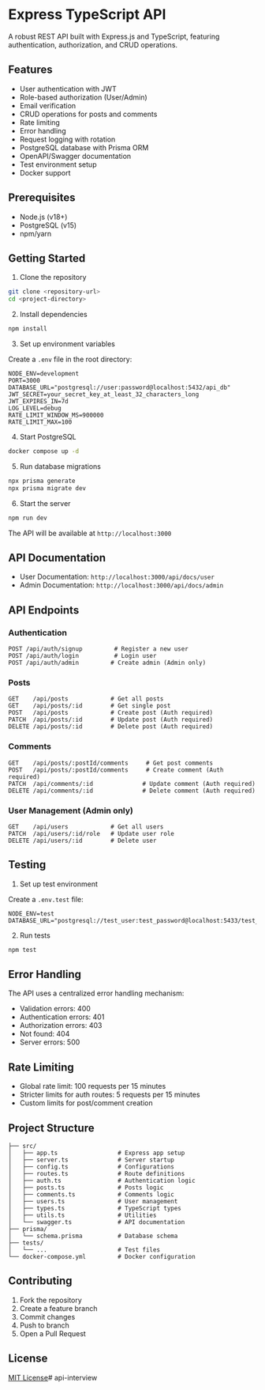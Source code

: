 # Express TypeScript API

A robust REST API built with Express.js and TypeScript, featuring authentication, authorization, and CRUD operations.

## Features

- User authentication with JWT
- Role-based authorization (User/Admin) 
- Email verification
- CRUD operations for posts and comments
- Rate limiting
- Error handling
- Request logging with rotation
- PostgreSQL database with Prisma ORM
- OpenAPI/Swagger documentation
- Test environment setup
- Docker support

## Prerequisites

- Node.js (v18+)
- PostgreSQL (v15)
- npm/yarn

## Getting Started

1. Clone the repository
```bash
git clone <repository-url>
cd <project-directory>
```

2. Install dependencies
```bash
npm install
```

3. Set up environment variables

Create a `.env` file in the root directory:
```env
NODE_ENV=development
PORT=3000
DATABASE_URL="postgresql://user:password@localhost:5432/api_db"
JWT_SECRET=your_secret_key_at_least_32_characters_long
JWT_EXPIRES_IN=7d
LOG_LEVEL=debug
RATE_LIMIT_WINDOW_MS=900000
RATE_LIMIT_MAX=100
```

4. Start PostgreSQL
```bash
docker compose up -d
```

5. Run database migrations
```bash
npx prisma generate
npx prisma migrate dev
```

6. Start the server
```bash
npm run dev
```

The API will be available at `http://localhost:3000`

## API Documentation

- User Documentation: `http://localhost:3000/api/docs/user`
- Admin Documentation: `http://localhost:3000/api/docs/admin`

## API Endpoints

### Authentication
```
POST /api/auth/signup         # Register a new user
POST /api/auth/login          # Login user
POST /api/auth/admin         # Create admin (Admin only)
```

### Posts
```
GET    /api/posts            # Get all posts
GET    /api/posts/:id        # Get single post
POST   /api/posts            # Create post (Auth required)
PATCH  /api/posts/:id        # Update post (Auth required)
DELETE /api/posts/:id        # Delete post (Auth required)
```

### Comments
```
GET    /api/posts/:postId/comments     # Get post comments
POST   /api/posts/:postId/comments     # Create comment (Auth required)
PATCH  /api/comments/:id              # Update comment (Auth required)
DELETE /api/comments/:id              # Delete comment (Auth required)
```

### User Management (Admin only)
```
GET    /api/users            # Get all users
PATCH  /api/users/:id/role   # Update user role
DELETE /api/users/:id        # Delete user
```

## Testing

1. Set up test environment

Create a `.env.test` file:
```env
NODE_ENV=test
DATABASE_URL="postgresql://test_user:test_password@localhost:5433/test_db"
```

2. Run tests
```bash
npm test
```

## Error Handling

The API uses a centralized error handling mechanism:

- Validation errors: 400
- Authentication errors: 401
- Authorization errors: 403
- Not found: 404
- Server errors: 500

## Rate Limiting

- Global rate limit: 100 requests per 15 minutes
- Stricter limits for auth routes: 5 requests per 15 minutes
- Custom limits for post/comment creation

## Project Structure
```
├── src/
│   ├── app.ts                 # Express app setup
│   ├── server.ts              # Server startup
│   ├── config.ts              # Configurations
│   ├── routes.ts              # Route definitions
│   ├── auth.ts                # Authentication logic
│   ├── posts.ts               # Posts logic
│   ├── comments.ts            # Comments logic
│   ├── users.ts               # User management
│   ├── types.ts               # TypeScript types
│   ├── utils.ts               # Utilities
│   └── swagger.ts             # API documentation
├── prisma/
│   └── schema.prisma          # Database schema
├── tests/
│   └── ...                    # Test files
└── docker-compose.yml         # Docker configuration
```

## Contributing

1. Fork the repository
2. Create a feature branch
3. Commit changes
4. Push to branch
5. Open a Pull Request

## License

[MIT License](LICENSE)# api-interview
